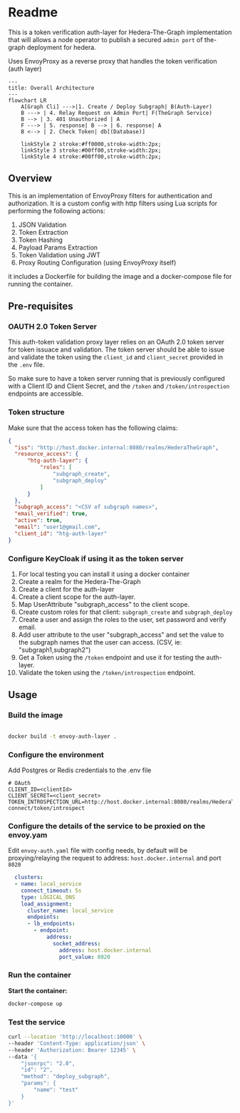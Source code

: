 # Readme

This is a token verification auth-layer for Hedera-The-Graph implementation that will allows a node operator to publish a secured `admin port` of the-graph deployment for hedera.

Uses EnvoyProxy as a reverse proxy that handles the token verification (auth layer)

```mermaid
---
title: Overall Architecture
---
flowchart LR
    A[Graph Cli] --->|1. Create / Deploy Subgraph| B(Auth-Layer)
    B ---> | 4. Relay Request on Admin Port| F(TheGraph Service)
    B --> | 3. 401 Unauthorized | A
    F ---> | 5. response| B --> | 6. response| A
    B <--> | 2. Check Token| db[(Database)]
    
    linkStyle 2 stroke:#ff0000,stroke-width:2px;
    linkStyle 3 stroke:#00ff00,stroke-width:2px;
    linkStyle 4 stroke:#00ff00,stroke-width:2px;

```

## Overview

This is an implementation of EnvoyProxy filters for authentication and authorization. It is a custom config with http filters using Lua scripts for performing the following actions: 

1. JSON Validation
2. Token Extraction
3. Token Hashing
4. Payload Params Extraction
5. Token Validation using JWT
6. Proxy Routing Configuration (using EnvoyProxy itself)

it includes a Dockerfile for building the image and a docker-compose file for running the container.

## Pre-requisites

### OAUTH 2.0 Token Server
This auth-token validation proxy layer relies on an OAuth 2.0 token server for token issuace and validation. The token server should be able to issue and validate the token using the `client_id` and `client_secret` provided in the `.env` file.

So make sure to have a token server running that is previously configured with a Client ID and Client Secret, and the `/token` and `/token/introspection` endpoints are accessible.

### Token structure

Make sure that the access token has the following claims:
  
  ```json
  {
    "iss": "http://host.docker.internal:8080/realms/HederaTheGraph",
    "resource_access": {
        "htg-auth-layer": {
            "roles": [
                "subgraph_create",
                "subgraph_deploy"
            ]
        }
    },
    "subgraph_access": "<CSV of subgraph names>",
    "email_verified": true,
    "active": true,
    "email": "user1@gmail.com",
    "client_id": "htg-auth-layer"
  }
  ```


### Configure KeyCloak if using it as the token server
1. For local testing you can install it using a docker container
2. Create a realm for the Hedera-The-Graph
3. Create a client for the auth-layer
4. Create a client scope for the auth-layer.
5. Map UserAttribute "subgraph_access" to the client scope.
6. Create custom roles for that client: `subgraph_create` and `subgraph_deploy`
7. Create a user and assign the roles to the user, set password and verify email.
8. Add user attribute to the user "subgraph_access" and set the value to the subgraph names that the user can access. (CSV, ie: "subgraph1,subgraph2")
9. Get a Token using the `/token` endpoint and use it for testing the auth-layer.
10. Validate the token using the `/token/introspection` endpoint.

## Usage

### Build the image

```bash

docker build -t envoy-auth-layer .

```

### Configure the environment

Add Postgres or Redis credentials to the .env file

```
# OAuth
CLIENT_ID=<clientId>
CLIENT_SECRET=<client_secret>
TOKEN_INTROSPECTION_URL=http://host.docker.internal:8080/realms/HederaTheGraph/protocol/openid-connect/token/introspect

```

### Configure the details of the service to be proxied on the envoy.yam
Edit `envoy-auth.yaml` file with config needs, by default will be proxying/relaying the request to address: `host.docker.internal` and port `8020`

```yaml
  clusters:
  - name: local_service
    connect_timeout: 5s
    type: LOGICAL_DNS
    load_assignment:
      cluster_name: local_service
      endpoints:
      - lb_endpoints:
        - endpoint:
            address:
              socket_address:
                address: host.docker.internal
                port_value: 8020
```


### Run the container


**Start the container:**

```bash
docker-compose up
```

### Test the service

```bash
curl --location 'http://localhost:10000' \
--header 'Content-Type: application/json' \
--header 'Authorization: Bearer 12345' \
--data '{
    "jsonrpc": "2.0",
    "id": "2",
    "method": "deploy_subgraph",
    "params": {
        "name": "test"
    }
}'
```
